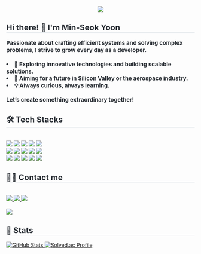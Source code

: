 <div align="center">
    <img src="https://capsule-render.vercel.app/api?type=waving&color=0:fe0101,100:000000&height=250&text=Welcome%20to%20mseoky's%20playground!&desc=Let%27s%20explore%20and%20create%20together.&fontAlign=50&fontSize=50&fontColor=c0c0c0&descAlign=80&descAlignY=70&descSize=20" />
</div>

<div style="text-align: left;">
    <h2 style="border-bottom: 1px solid #d8dee4; color: #282d33;"> Hi there! 👋 I'm Min-Seok Yoon </h2>  
    <div style="font-weight: 700; font-size: 15px; text-align: left; color: #282d33;">
        Passionate about crafting efficient systems and solving complex problems, I strive to grow every day as a developer.
        <br><br>
        <li>🚀 Exploring innovative technologies and building scalable solutions.</li>
        <li>🎯 Aiming for a future in Silicon Valley or the aerospace industry.</li>
        <li>💡 Always curious, always learning.</li>
        <br>
        Let’s create something extraordinary together!
    </div>
</div>

<div style="text-align: left;">
    <h2 style="border-bottom: 1px solid #d8dee4; color: #282d33;"> 🛠️ Tech Stacks </h2>
    <br>
    <div style="text-align: left;">
        <img src="https://img.shields.io/badge/Amazon AWS-232F3E?style=flat-square&logo=amazonaws&logoColor=white">
        <img src="https://img.shields.io/badge/C-A8B9CC?style=for-the-badge&logo=C&logoColor=white">
        <img src="https://img.shields.io/badge/C++-00599C?style=for-the-badge&logo=C%2B%2B&logoColor=white">
        <img src="https://img.shields.io/badge/CSS3-1572B6?style=for-the-badge&logo=CSS3&logoColor=white">
        <img src="https://img.shields.io/badge/Discord-5865F2?style=for-the-badge&logo=Discord&logoColor=white">
        <br>
        <img src="https://img.shields.io/badge/Git-F05032?style=for-the-badge&logo=Git&logoColor=white">
        <img src="https://img.shields.io/badge/Github-181717?style=for-the-badge&logo=Github&logoColor=white">
        <img src="https://img.shields.io/badge/HTML5-E34F26?style=for-the-badge&logo=HTML5&logoColor=white">
        <img src="https://img.shields.io/badge/Java-007396?style=for-the-badge&logo=Java&logoColor=white">
        <img src="https://img.shields.io/badge/Javascript-F7DF1E?style=for-the-badge&logo=Javascript&logoColor=white">
        <br>
        <img src="https://img.shields.io/badge/Linux-FCC624?style=for-the-badge&logo=Linux&logoColor=white">
        <img src="https://img.shields.io/badge/MySQL-4479A1?style=for-the-badge&logo=MySQL&logoColor=white">
        <img src="https://img.shields.io/badge/Node.js-339933?style=for-the-badge&logo=Node.js&logoColor=white">
        <img src="https://img.shields.io/badge/Notion-000000?style=for-the-badge&logo=Notion&logoColor=white">
        <img src="https://img.shields.io/badge/Python-3776AB?style=for-the-badge&logo=Python&logoColor=white">
    </div>
</div>

<div style="text-align: left;">
    <h2 style="border-bottom: 1px solid #d8dee4; color: #282d33;"> 🧑‍💻 Contact me </h2>
    <br>
    <div style="text-align: left;">
        <a href="mailto:0620yms@gmail.com">
            <img src="https://img.shields.io/badge/Gmail-EA4335?style=for-the-badge&logo=Gmail&logoColor=white&link=mailto:0620yms@gmail.com">
        </a>
        <a href="https://www.notion.so/c357705e602342d2bb4bffa5934530d3?pvs=4">
            <img src="https://img.shields.io/badge/Notion-000000?style=for-the-badge&logo=Notion&logoColor=white&link=https://www.notion.so/c357705e602342d2bb4bffa5934530d3?pvs=4">
        </a>
        <a href="https://www.instagram.com/mseoky/">
            <img src="https://img.shields.io/badge/Instagram-E4405F?style=for-the-badge&logo=Instagram&logoColor=white&link=https://www.instagram.com/mseoky/">
        </a>
    </div>
    <br>
    <div style="text-align: left;">
        <a href="https://hits.seeyoufarm.com">
            <img src="https://hits.seeyoufarm.com/api/count/incr/badge.svg?url=https%3A%2F%2Fgithub.com%2Fmseoky%2F&count_bg=%23000000&title_bg=%23000000&icon=github.svg&icon_color=%23FFFFFF&title=GitHub&edge_flat=false"/>
        </a>
    </div>
</div>

<div style="text-align: left;">
    <h2 style="border-bottom: 1px solid #d8dee4; color: #282d33;"> 🏅 Stats </h2>
    <div style="text-align: left;">
        <!-- GitHub Stats -->
        <a href="https://github.com/mseoky">
            <img src="https://github-readme-stats.vercel.app/api?username=mseoky&show_icons=true&theme=aura_dark" alt="GitHub Stats">
        </a>
        <!-- Solved.ac Profile -->
        <a href="https://solved.ac/mseoky">
            <img src="http://mazassumnida.wtf/api/v2/generate_badge?boj=mseoky" alt="Solved.ac Profile">
        </a>
    </div>
</div>
